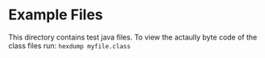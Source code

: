 # Example Files
This directory contains test java files. To view the actaully byte code
of the class files run: `hexdump myfile.class` 